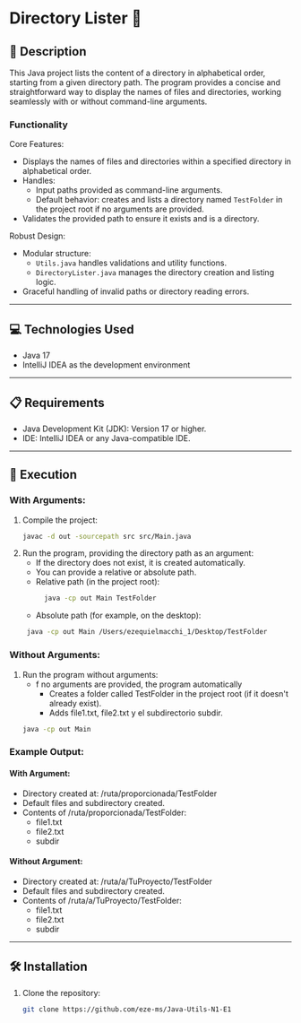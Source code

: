 # Directory Lister 📁

## 📄 Description
This Java project lists the content of a directory in alphabetical order, starting from a given directory path. The program provides a concise and straightforward way to display the names of files and directories, working seamlessly with or without command-line arguments.

### **Functionality**
Core Features:
- Displays the names of files and directories within a specified directory in alphabetical order.
- Handles:
    - Input paths provided as command-line arguments.
    - Default behavior: creates and lists a directory named `TestFolder` in the project root if no arguments are provided.
- Validates the provided path to ensure it exists and is a directory.

Robust Design:
- Modular structure:
    - `Utils.java` handles validations and utility functions.
    - `DirectoryLister.java` manages the directory creation and listing logic.
- Graceful handling of invalid paths or directory reading errors.

---

## 💻 Technologies Used
- Java 17
- IntelliJ IDEA as the development environment

---

## 📋 Requirements
- Java Development Kit (JDK): Version 17 or higher.
- IDE: IntelliJ IDEA or any Java-compatible IDE.

---

## 🚀 Execution
### With Arguments:
1. Compile the project:
   ```bash
   javac -d out -sourcepath src src/Main.java

2. Run the program, providing the directory path as an argument:
    - If the directory does not exist, it is created automatically.
    - You can provide a relative or absolute path.
    - Relative path (in the project root):
       ```bash
         java -cp out Main TestFolder

   - Absolute path (for example, on the desktop):
   ```bash
    java -cp out Main /Users/ezequielmacchi_1/Desktop/TestFolder

### Without Arguments:
1. Run the program without arguments:
   - f no arguments are provided, the program automatically
     - Creates a folder called TestFolder in the project root (if it doesn't already exist).
     - Adds file1.txt, file2.txt y el subdirectorio subdir.
    ```bash
    java -cp out Main

### Example Output:
#### With Argument:
- Directory created at: /ruta/proporcionada/TestFolder
- Default files and subdirectory created.
- Contents of /ruta/proporcionada/TestFolder:
    - file1.txt
    - file2.txt
    - subdir

#### Without Argument:
- Directory created at: /ruta/a/TuProyecto/TestFolder
- Default files and subdirectory created.
- Contents of /ruta/a/TuProyecto/TestFolder:
  - file1.txt
  - file2.txt
  - subdir

---

## 🛠️ Installation
1. Clone the repository:
   ```bash
   git clone https://github.com/eze-ms/Java-Utils-N1-E1